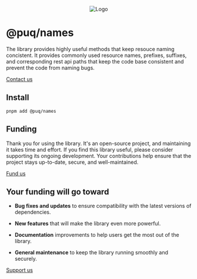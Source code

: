 <p align="center"> <img src="https://beemood.github.io/libs/names/assets/favicon.png" alt="Logo" /> </p>

# @puq/names

The library provides highly useful methods that keep resouce naming concistent. It provides commonly used resource names, prefixes, suffixes, and corresponding rest api paths that keep the code base consistent and prevent the code from naming bugs.

[Contact us](mailto:robert.brightline@gmail.com?subject=@puq/names)

## Install

`pnpm add @puq/names`

## Funding

Thank you for using the library. It's an open-source project, and maintaining it takes time and effort. If you find this library useful, please consider supporting its ongoing development. Your contributions help ensure that the project stays up-to-date, secure, and well-maintained.

[Fund us](https://cash.app/$puqlib)

## Your funding will go toward

- **Bug fixes and updates** to ensure compatibility with the latest versions of dependencies.

- **New features** that will make the library even more powerful.

- **Documentation** improvements to help users get the most out of the library.

- **General maintenance** to keep the library running smoothly and securely.

[Support us](https://cash.app/$puqlib)
